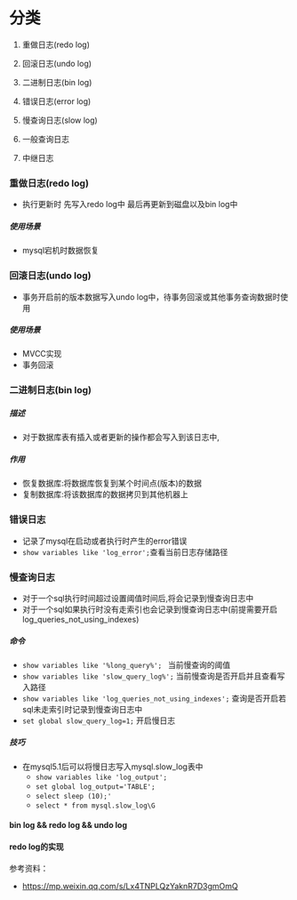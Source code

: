 # 分类
1. 重做日志(redo log)

2. 回滚日志(undo log)

3. 二进制日志(bin log)

4. 错误日志(error log)

5. 慢查询日志(slow log)

6. 一般查询日志

7. 中继日志



### 重做日志(redo log)
- 执行更新时 先写入redo log中  最后再更新到磁盘以及bin log中

##### 使用场景

- mysql宕机时数据恢复

### 回滚日志(undo log)
- 事务开启前的版本数据写入undo log中，待事务回滚或其他事务查询数据时使用

##### 使用场景

- MVCC实现
- 事务回滚

### 二进制日志(bin log)
##### 描述

- 对于数据库表有插入或者更新的操作都会写入到该日志中,

##### 作用

- 恢复数据库:将数据库恢复到某个时间点(版本)的数据
- 复制数据库:将该数据库的数据拷贝到其他机器上


### 错误日志
- 记录了mysql在启动或者执行时产生的error错误
- `show variables like 'log_error';`查看当前日志存储路径

### 慢查询日志
- 对于一个sql执行时间超过设置阈值时间后,将会记录到慢查询日志中
- 对于一个sql如果执行时没有走索引也会记录到慢查询日志中(前提需要开启log_queries_not_using_indexes)

##### 命令

- `show variables like '%long_query%'; ` 当前慢查询的阈值
- `show variables like 'slow_query_log%';` 当前慢查询是否开启并且查看写入路径
- `show variables like 'log_queries_not_using_indexes';` 查询是否开启若sql未走索引时记录到慢查询日志中
- `set global slow_query_log=1;` 开启慢日志
##### 技巧

- 在mysql5.1后可以将慢日志写入mysql.slow_log表中
	- `show variables like 'log_output';`
	- `set global log_output='TABLE';`
	- `select sleep (10);'`
	- `select * from mysql.slow_log\G`



#### bin log && redo log && undo log

#### redo log的实现

参考资料：

- https://mp.weixin.qq.com/s/Lx4TNPLQzYaknR7D3gmOmQ
